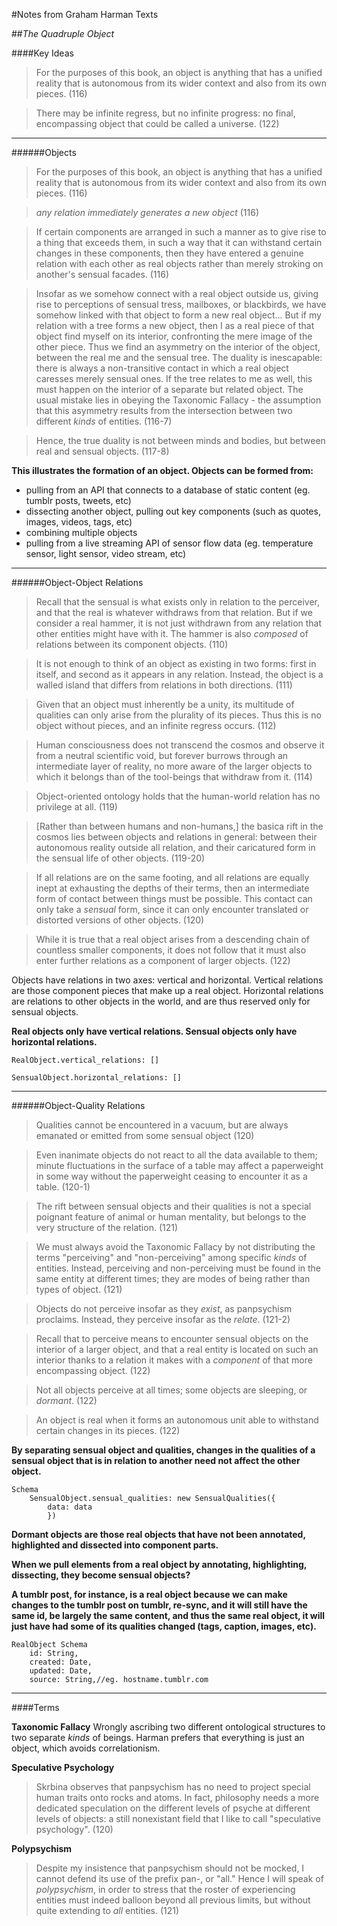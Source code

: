 #Notes from Graham Harman Texts

##_The Quadruple Object_

####Key Ideas

> For the purposes of this book, an object is anything that has a unified reality that is autonomous from its wider context and also from its own pieces. (116)

> There may be infinite regress, but no infinite progress: no final, encompassing object that could be called a universe. (122)

***

######Objects

> For the purposes of this book, an object is anything that has a unified reality that is autonomous from its wider context and also from its own pieces. (116)

> _any relation immediately generates a new object_ (116)

> If certain components are arranged in such a manner as to give rise to a thing that exceeds them, in such a way that it can withstand certain changes in these components, then they have entered a genuine relation with each other as real objects rather than merely stroking on another's sensual facades. (116)

> Insofar as we somehow connect with a real object outside us, giving rise to perceptions of sensual tress, mailboxes, or blackbirds, we have somehow linked with that object to form a new real object... But if my relation with a tree forms a new object, then I as a real piece of that object find myself on its interior, confronting the mere image of the other piece. Thus we find an asymmetry on the interior of the object, between the real me and the sensual tree. The duality is inescapable: there is always a non-transitive contact in which a real object caresses merely sensual ones. If the tree relates to me as well, this must happen on the interior of a separate but related object. The usual mistake lies in obeying the Taxonomic Fallacy - the assumption that this asymmetry results from the intersection between two different _kinds_ of entities. (116-7)

> Hence, the true duality is not between minds and bodies, but between real and sensual objects. (117-8)

__This illustrates the formation of an object. Objects can be formed from:__
*	pulling from an API that connects to a database of static content (eg. tumblr posts, tweets, etc)
*	dissecting another object, pulling out key components (such as quotes, images, videos, tags, etc)
*	combining multiple objects
*	pulling from a live streaming API of sensor flow data (eg. temperature sensor, light sensor, video stream, etc)

***

######Object-Object Relations

> Recall that the sensual is what exists only in relation to the perceiver, and that the real is whatever withdraws from that relation. But if we consider a real hammer, it is not just withdrawn from any relation that other entities might have with it. The hammer is also _composed_ of relations between its component objects. (110)

> It is not enough to think of an object as existing in two forms: first in itself, and second as it appears in any relation. Instead, the object is a walled island that differs from relations in both directions. (111)

> Given that an object must inherently be a unity, its multitude of qualities can only arise from the plurality of its pieces. Thus this is no object without pieces, and an infinite regress occurs. (112)

> Human consciousness does not transcend the cosmos and observe it from a neutral scientific void, but forever burrows through an intermediate layer of reality, no more aware of the larger objects to which it belongs than of the tool-beings that withdraw from it. (114)

> Object-oriented ontology holds that the human-world relation has no privilege at all. (119)

> [Rather than between humans and non-humans,] the basica rift in the cosmos lies between objects and relations in general: between their autonomous reality outside all relation, and their caricatured form in the sensual life of other objects. (119-20)

> If all relations are on the same footing, and all relations are equally inept at exhausting the depths of their terms, then an intermediate form of contact between things must be possible. This contact can only take a _sensual_ form, since it can only encounter translated or distorted versions of other objects. (120)

> While it is true that a real object arises from a descending chain of countless smaller components, it does not follow that it must also enter further relations as a component of larger objects. (122)

Objects have relations in two axes: vertical and horizontal. Vertical relations are those component pieces that make up a real object. Horizontal relations are relations to other objects in the world, and are thus reserved only for sensual objects.

__Real objects only have vertical relations. Sensual objects only have horizontal relations.__

	RealObject.vertical_relations: []

	SensualObject.horizontal_relations: []

***

######Object-Quality Relations

> Qualities cannot be encountered in a vacuum, but are always emanated or emitted from some sensual object (120)

> Even inanimate objects do not react to all the data available to them; minute fluctuations in the surface of a table may affect a paperweight in some way without the paperweight ceasing to encounter it as a table. (120-1)

> The rift between sensual objects and their qualities is not a special poignant feature of animal or human mentality, but belongs to the very structure of the relation. (121)

> We must always avoid the Taxonomic Fallacy by not distributing the terms "perceiving" and "non-perceiving" among specific _kinds_ of entities. Instead, perceiving and non-perceiving must be found in the same entity at different times; they are modes of being rather than types of object. (121)

> Objects do not perceive insofar as they _exist_, as panpsychism proclaims. Instead, they perceive insofar as the _relate_. (121-2)

> Recall that to perceive means to encounter sensual objects on the interior of a larger object, and that a real entity is located on such an interior thanks to a relation it makes with a _component_ of that more encompassing object. (122)

> Not all objects perceive at all times; some objects are sleeping, or _dormant_. (122)

> An object is real when it forms an autonomous unit able to withstand certain changes in its pieces. (122)


__By separating sensual object and qualities, changes in the qualities of a sensual object that is in relation to another need not affect the other object.__

	Schema
		SensualObject.sensual_qualities: new SensualQualities({
			data: data
			})

__Dormant objects are those real objects that have not been annotated, highlighted and dissected into component parts.__

__When we pull elements from a real object by annotating, highlighting, dissecting, they become sensual objects?__

__A tumblr post, for instance, is a real object because we can make changes to the tumblr post on tumblr, re-sync, and it will still have the same id, be largely the same content, and thus the same real object, it will just have had some of its qualities changed (tags, caption, images, etc).__

	RealObject Schema
		id: String,
		created: Date,
		updated: Date,
		source: String,//eg. hostname.tumblr.com


***

####Terms

__Taxonomic Fallacy__
Wrongly ascribing two different ontological structures to two separate _kinds_ of beings. Harman prefers that everything is just an object, which avoids correlationism.

__Speculative Psychology__
> Skrbina observes that panpsychism has no need to project special human traits onto rocks and atoms. In fact, philosophy needs a more dedicated speculation on the different levels of psyche at different levels of objects: a still nonexistant field that I like to call "speculative psychology". (120)

__Polypsychism__
> Despite my insistence that panpsychism should not be mocked, I cannot defend its use of the prefix pan-, or "all." Hence I will speak of _polypsychism_, in order to stress that the roster of experiencing entities must indeed balloon beyond all previous limits, but without quite extending to _all_ entities. (121)


